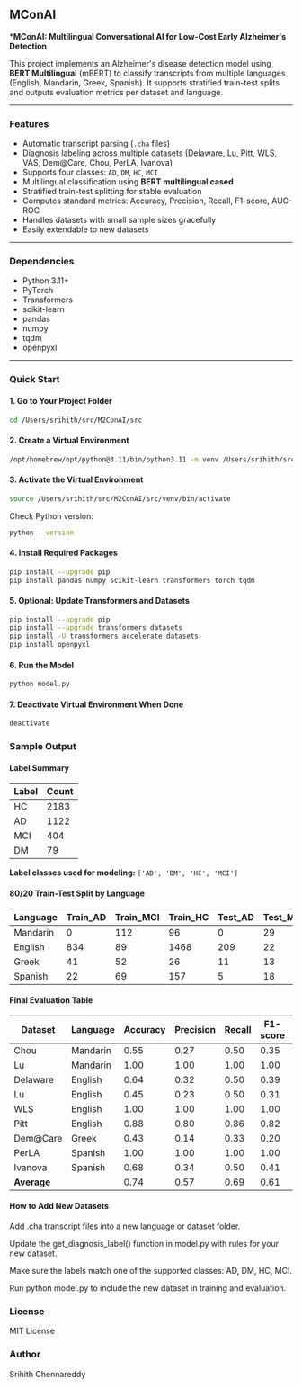 ## MConAI
***MConAI: Multilingual Conversational AI for Low-Cost Early Alzheimer's Detection**

This project implements an Alzheimer's disease detection model using **BERT Multilingual** (mBERT) to classify transcripts from multiple languages (English, Mandarin, Greek, Spanish). It supports stratified train-test splits and outputs evaluation metrics per dataset and language.

---

### Features

- Automatic transcript parsing (`.cha` files)
- Diagnosis labeling across multiple datasets (Delaware, Lu, Pitt, WLS, VAS, Dem@Care, Chou, PerLA, Ivanova)
- Supports four classes: `AD`, `DM`, `HC`, `MCI`
- Multilingual classification using **BERT multilingual cased**
- Stratified train-test splitting for stable evaluation
- Computes standard metrics: Accuracy, Precision, Recall, F1-score, AUC-ROC
- Handles datasets with small sample sizes gracefully
- Easily extendable to new datasets
---

### Dependencies

- Python 3.11+
- PyTorch
- Transformers
- scikit-learn
- pandas
- numpy
- tqdm
- openpyxl

---

### Quick Start

#### 1. Go to Your Project Folder

```bash
cd /Users/srihith/src/M2ConAI/src
```

#### 2. Create a Virtual Environment
```bash
/opt/homebrew/opt/python@3.11/bin/python3.11 -m venv /Users/srihith/src/M2ConAI/src/venv
```

#### 3. Activate the Virtual Environment
```bash
source /Users/srihith/src/M2ConAI/src/venv/bin/activate
```

Check Python version:
```bash
python --version
```
#### 4. Install Required Packages
```bash
pip install --upgrade pip
pip install pandas numpy scikit-learn transformers torch tqdm
```
#### 5. Optional: Update Transformers and Datasets
```bash
pip install --upgrade pip
pip install --upgrade transformers datasets
pip install -U transformers accelerate datasets
pip install openpyxl
```
#### 6. Run the Model
```bash
python model.py
```
#### 7. Deactivate Virtual Environment When Done
```bash
deactivate
```
### Sample Output
#### Label Summary

| Label | Count |
|-------|-------|
| HC    | 2183  |
| AD    | 1122  |
| MCI   | 404   |
| DM    | 79    |

**Label classes used for modeling:** `['AD', 'DM', 'HC', 'MCI']`


#### 80/20 Train-Test Split by Language

| Language  | Train_AD | Train_MCI | Train_HC | Test_AD | Test_MCI | Test_HC |
|-----------|----------|-----------|----------|---------|----------|---------|
| Mandarin  | 0        | 112       | 96       | 0       | 29       | 24      |
| English   | 834      | 89        | 1468     | 209     | 22       | 367     |
| Greek     | 41       | 52        | 26       | 11      | 13       | 6       |
| Spanish   | 22       | 69        | 157      | 5       | 18       | 39      |

#### Final Evaluation Table

| Dataset   | Language  | Accuracy | Precision | Recall | F1-score | AUC-ROC |
|-----------|----------|----------|-----------|--------|----------|---------|
| Chou      | Mandarin | 0.55     | 0.27      | 0.50   | 0.35     | 0.50    |
| Lu        | Mandarin | 1.00     | 1.00      | 1.00   | 1.00     | NaN     |
| Delaware  | English  | 0.64     | 0.32      | 0.50   | 0.39     | 0.50    |
| Lu        | English  | 0.45     | 0.23      | 0.50   | 0.31     | 0.50    |
| WLS       | English  | 1.00     | 1.00      | 1.00   | 1.00     | NaN     |
| Pitt      | English  | 0.88     | 0.80      | 0.86   | 0.82     | 0.86    |
| Dem@Care  | Greek    | 0.43     | 0.14      | 0.33   | 0.20     | 0.50    |
| PerLA     | Spanish  | 1.00     | 1.00      | 1.00   | 1.00     | NaN     |
| Ivanova   | Spanish  | 0.68     | 0.34      | 0.50   | 0.41     | 0.50    |
| **Average** |          | 0.74     | 0.57      | 0.69   | 0.61     | 0.56    |


#### How to Add New Datasets

Add .cha transcript files into a new language or dataset folder.

Update the get_diagnosis_label() function in model.py with rules for your new dataset.

Make sure the labels match one of the supported classes: AD, DM, HC, MCI.

Run python model.py to include the new dataset in training and evaluation.

### License

MIT License

### Author

Srihith Chennareddy
